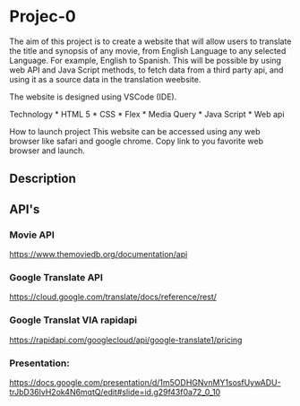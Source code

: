 # Projec-0
The aim of this project is to create a website that will allow users to translate the title and synopsis of any movie, from English Language
to any selected Language. For example,  English to Spanish. This will be possible by using web API and Java Script methods, to fetch data from
a third party api, and using it as a source data in the translation weebsite.

The website is designed using VSCode (IDE).

Technology
    * HTML 5
    * CSS
    * Flex
    * Media Query
    * Java Script
    * Web api

How to launch project
    This website can be accessed using any web browser like safari and google chrome.
    Copy link to you favorite web browser and launch.

## Description

## API's

### Movie API
https://www.themoviedb.org/documentation/api

### Google Translate API
https://cloud.google.com/translate/docs/reference/rest/

### Google Translat VIA rapidapi
https://rapidapi.com/googlecloud/api/google-translate1/pricing

### Presentation:
https://docs.google.com/presentation/d/1m5ODHGNvnMY1sosfUywADU-trJbD36lvH2ok4N6mqtQ/edit#slide=id.g29f43f0a72_0_10

